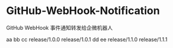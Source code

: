 # GitHub-WebHook-Notification
GitHub WebHook 事件通知转发给企微机器人

aa
bb
cc
release/1.0.0
release/1.0.1
dd
ee
release/1.1.0
release/1.1.1